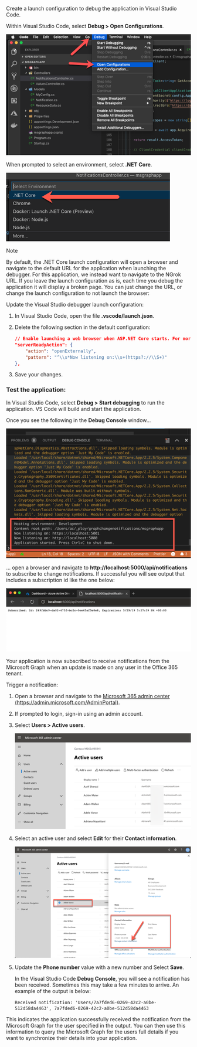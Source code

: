 <!-- markdownlint-disable MD002 MD041 -->

Create a launch configuration to debug the application in Visual Studio Code.

Within Visual Studio Code, select **Debug > Open Configurations**.

  ![Screencast of VS Code opening launch configurations](./images/vscode-debugapp-01.png)

When prompted to select an environment, select **.NET Core**.

  ![Screencast of VS Code creating a launch configuration for .NET Core](./images/vscode-debugapp-02.png)

> [!NOTE]
> By default, the .NET Core launch configuration will open a browser and navigate to the default URL for the application when launching the debugger. For this application, we instead want to navigate to the NGrok URL. If you leave the launch configuration as is, each time you debug the application it will display a broken page. You can just change the URL, or change the launch configuration to not launch the browser:

Update the Visual Studio debugger launch configuration:

  1. In Visual Studio Code, open the file **.vscode/launch.json**.
  1. Delete the following section in the default configuration:

      ```json
      // Enable launching a web browser when ASP.NET Core starts. For more information: https://aka.ms/VSCode-CS-LaunchJson-WebBrowser
      "serverReadyAction": {
          "action": "openExternally",
          "pattern": "^\\s*Now listening on:\\s+(https?://\\S+)"                
      },
      ```

  1. Save your changes.

### Test the application:

In Visual Studio Code, select **Debug > Start debugging** to run the application. VS Code will build and start the application.

Once you see the following in the **Debug Console** window...

![Screenshot of the VS Code Debug Console](./images/vscode-debugapp-03.png)

... open a browser and navigate to **http://localhost:5000/api/notifications** to subscribe to change notifications. If successful you will see output that includes a subscription id like the one below:

![Screenshot of a successful subscription](./images/vscode-debugapp-04.png)

Your application is now subscribed to receive notifications from the Microsoft Graph when an update is made on any user in the Office 365 tenant.

Trigger a notification:

1. Open a browser and navigate to the [Microsoft 365 admin center (https://admin.microsoft.com/AdminPortal)](https://admin.microsoft.com/AdminPortal).
1. If prompted to login, sign-in using an admin account.
1. Select **Users > Active users**.

    ![Screenshot of the Microsoft 365 Admin Center](./images/vscode-debugapp-05.png)

1. Select an active user and select **Edit** for their **Contact information**.

    ![Screenshot of a user's details](./images/vscode-debugapp-06.png)

1. Update the **Phone number** value with a new number and Select **Save**.

    In the Visual Studio Code **Debug Console**, you will see a notification has been received. Sometimes this may take a few minutes to arrive. An example of the output is below:

    ```shell
    Received notification: 'Users/7a7fded6-0269-42c2-a0be-512d58da4463', 7a7fded6-0269-42c2-a0be-512d58da4463
    ```

This indicates the application successfully received the notification from the Microsoft Graph for the user specified in the output. You can then use this information to query the Microsoft Graph for the users full details if you want to synchronize their details into your application.
